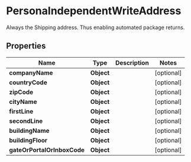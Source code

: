 

# PersonaIndependentWriteAddress

Always the Shipping address. Thus enabling automated package returns.

## Properties

| Name | Type | Description | Notes |
|------------ | ------------- | ------------- | -------------|
|**companyName** | **Object** |  |  [optional] |
|**countryCode** | **Object** |  |  [optional] |
|**zipCode** | **Object** |  |  [optional] |
|**cityName** | **Object** |  |  [optional] |
|**firstLine** | **Object** |  |  [optional] |
|**secondLine** | **Object** |  |  [optional] |
|**buildingName** | **Object** |  |  [optional] |
|**buildingFloor** | **Object** |  |  [optional] |
|**gateOrPortalOrInboxCode** | **Object** |  |  [optional] |



